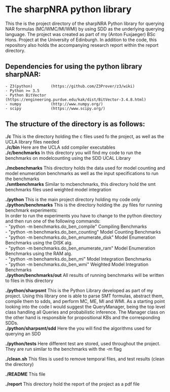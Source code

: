 The sharpNRA python library
======
This the is the project directory of the sharpNRA Python library for querying NAR formulas (MC/WMC/MI/WMI) by using SDD as the underlying querying language. The project was created as part of my (Anton Fuxjaeger) BSc Hons. Project at the University of Edinburgh. In addition to the code, this repository also holds the accompanying research report within the report directory.


Dependencies for using the python library sharpNAR:  
-------
	- Z3(python)		(https://github.com/Z3Prover/z3/wiki)  
	- Python >= 3.5  
	- Python BitVector 	(https://engineering.purdue.edu/kak/dist/BitVector-3.4.8.html)  
	- numpy 			(http://www.numpy.org/)  
	- scipy				(https://www.scipy.org/)  


The structure of the directory is as follows:
-------

**./c**					This is the directory holding the c files used fo the project, as well as the UCLA library files needed  
**./c/bin**			Here are the UCLA sdd compiler executables    
**./c/benchmarks** 		In this directory you will find my code to run the benchmarks on modelcounting using the SDD UCAL Library  

**./mcbenchmarks**		This directory holds the data used for model counting and model enumeration benchmarks as well as the input specifications to run the benchmarks  
**./smtbenchmarks**		Similar to mcbenchmarks, this directory hold the smt benchmarks files used weighted model integration  

**./python**			This is the main project directory  holding my code only  
**./python/benchmarks** This is the directory holding the .py files for running benchmark  experiments:  
					In order to run the experiments you have to change to the python directory and then run one of the following commands:  
						- "python -m benchmarks.do_ben_compile"			Compiling Benchmarks  
						- "python -m benchmarks.do_ben_counting"		Model Counting Benchmarks  
						- "python -m benchmarks.do_ben_enumerate_disk"	Model Enumeration Benchmarks using the DISK alg.  
						- "python -m benchmarks.do_ben_enumerate_ram"	Model Enumeration Benchmarks using the RAM alg.  
						- "python -m benchamrks.do_ben_mi"				Model Integration Benchmarks  
						- "python -m benchmarks.do_ben_wmi"				Weighted Model Integration Benchmarks  
**./python/benchmarks/out**	All results of running benchmarks will be written to files in this directory  

**./python/sharpsmt**	This is the Python Library developed as part of my project. Using this library one is able to parse SMT formulas, abstract them, compile them to sdds, and perform MC, ME, MI and WMI. As a starting point looking into the code I would suggest the QueryManager, being the top level class handling all Queries and probabilistic  inference. The Manager class on the other hand is responsible for propositional KBs and the corresponding SDDs.  
**./python/sharpsmt/sdd** 	Here the you will find the algorithms used for querying an SDD  

**./python/tests**		Here different test are stored, used throughout the project. They are run similar to the benchmarks with the -m flag  

**./clean.sh** 			This files is used to remove temporal files, and test results (clean the directory)  

**./README**			This file  

**./report**			This directory hold the report of the project as a pdf file  
